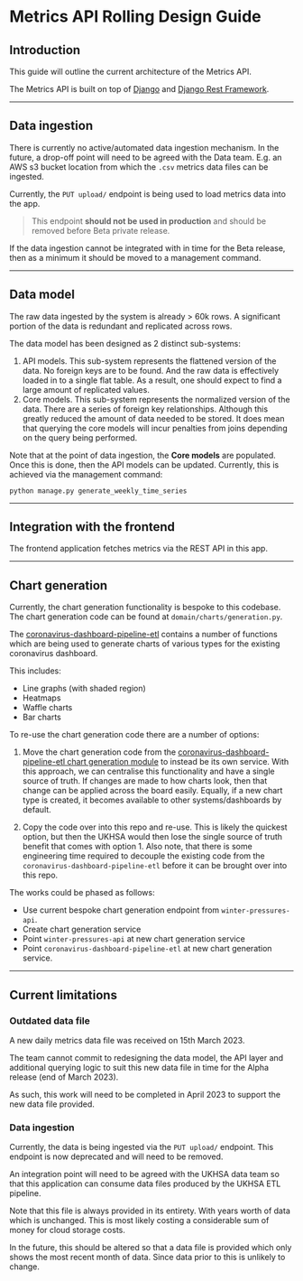 # Metrics API Rolling Design Guide

## Introduction

This guide will outline the current architecture of the Metrics API.

The Metrics API is built on top of [Django](https://docs.djangoproject.com/en/4.1/)
and [Django Rest Framework](https://www.django-rest-framework.org/).

---

## Data ingestion

There is currently no active/automated data ingestion mechanism.
In the future, a drop-off point will need to be agreed with the Data team.
E.g. an AWS s3 bucket location from which the `.csv` metrics data files can be ingested.

Currently, the `PUT upload/` endpoint is being used to load metrics data into the app.
> This endpoint **should not be used in production** and should be removed before Beta private release.

If the data ingestion cannot be integrated with in time for the Beta release, 
then as a minimum it should be moved to a management command.

---

## Data model

The raw data ingested by the system is already > 60k rows. 
A significant portion of the data is redundant and replicated across rows.

The data model has been designed as 2 distinct sub-systems:

1. API models. This sub-system represents the flattened version of the data. No foreign keys are to be found.
And the raw data is effectively loaded in to a single flat table. 
As a result, one should expect to find a large amount of replicated values.
2. Core models. This sub-system represents the normalized version of the data. 
There are a series of foreign key relationships. Although this greatly reduced the amount of data needed to be stored.
It does mean that querying the core models will incur penalties from joins depending on the query being performed.

Note that at the point of data ingestion, the **Core models** are populated.
Once this is done, then the API models can be updated. 
Currently, this is achieved via the management command:

```
python manage.py generate_weekly_time_series
```

---

## Integration with the frontend

The frontend application fetches metrics via the REST API in this app.

---

## Chart generation

Currently, the chart generation functionality is bespoke to this codebase.
The chart generation code can be found at `domain/charts/generation.py`.

The [coronavirus-dashboard-pipeline-etl](https://github.com/publichealthengland/coronavirus-dashboard-pipeline-etl)
contains a number of functions which are being used to generate charts of various types 
for the existing coronavirus dashboard. 

This includes:
- Line graphs (with shaded region)
- Heatmaps
- Waffle charts
- Bar charts

To re-use the chart generation code there are a number of options:

1. Move the chart generation code from the [coronavirus-dashboard-pipeline-etl chart generation module](https://github.com/publichealthengland/coronavirus-dashboard-pipeline-etl/blob/development/db_etl_homepage_graphs/grapher.py)
to instead be its own service. 
With this approach, we can centralise this functionality and have a single source of truth. 
If changes are made to how charts look, then that change can be applied across the board easily. 
Equally, if a new chart type is created, it becomes available to other systems/dashboards by default.

2. Copy the code over into this repo and re-use. 
This is likely the quickest option, but then the UKHSA would then lose the single source of truth benefit 
that comes with option 1. Also note, that there is some engineering time required to decouple the existing code from 
the `coronavirus-dashboard-pipeline-etl` before it can be brought over into this repo.

The works could be phased as follows:
- Use current bespoke chart generation endpoint from `winter-pressures-api`.
- Create chart generation service
- Point `winter-pressures-api` at new chart generation service
- Point `coronavirus-dashboard-pipeline-etl` at new chart generation service.

---

## Current limitations

### Outdated data file

A new daily metrics data file was received on 15th March 2023. 

The team cannot commit to redesigning the data model, 
the API layer and additional querying logic to suit this new data file in time 
for the Alpha release (end of March 2023).

As such, this work will need to be completed in April 2023 to support the new data file provided.

### Data ingestion

Currently, the data is being ingested via the `PUT upload/` endpoint. 
This endpoint is now deprecated and will need to be removed.

An integration point will need to be agreed with the UKHSA data team so that this application can consume
data files produced by the UKHSA ETL pipeline.

Note that this file is always provided in its entirety. With years worth of data which is unchanged.
This is most likely costing a considerable sum of money for cloud storage costs.

In the future, this should be altered so that a data file is provided which only shows the most recent month 
of data. Since data prior to this is unlikely to change.

